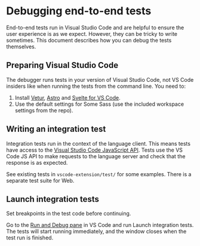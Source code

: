 # Debugging end-to-end tests

End-to-end tests run in Visual Studio Code and are helpful to ensure the user experience is as we expect. However, they can be tricky to write sometimes. This document describes how you can debug the tests themselves.

## Preparing Visual Studio Code

The debugger runs tests in your version of Visual Studio Code, not VS Code insiders like when running the tests from the command line. You need to:

1. Install [Vetur](https://marketplace.visualstudio.com/items?itemName=octref.vetur), [Astro](https://marketplace.visualstudio.com/items?itemName=astro-build.astro-vscode) and [Svelte for VS Code](https://marketplace.visualstudio.com/items?itemName=svelte.svelte-vscode).
2. Use the default settings for Some Sass (use the included workspace settings from the repo).

[exthost]: https://code.visualstudio.com/api/advanced-topics/extension-host

## Writing an integration test

Integration tests run in the context of the language client. This means tests have access to the [Visual Studio Code JavaScript API][jsapi]. Tests use the VS Code JS API to make requests to the language server and check that the response is as expected.

See existing tests in `vscode-extension/test/` for some examples. There is a separate test suite for Web.

## Launch integration tests

Set breakpoints in the test code before continuing.

Go to the [Run and Debug pane][vsdebug] in VS Code and run Launch integration tests. The tests will start running immediately, and the window closes when the test run is finished.

[jsapi]: https://code.visualstudio.com/api/references/vscode-api
[vsdebug]: https://code.visualstudio.com/docs/editor/debugging
